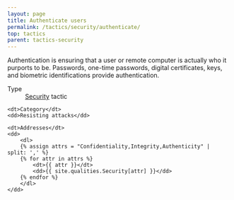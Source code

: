 ```yaml
---
layout: page
title: Authenticate users
permalink: /tactics/security/authenticate/
top: tactics
parent: tactics-security
---
```


Authentication is ensuring that a user or remote computer is actually who it purports to be. Passwords, one-time passwords, digital certificates, keys,
and biometric identifications provide authentication.

<dl>
    <dt>Type</dt>
    <dd><a href="{{ '/quality/security/' | relative_url }}">Security</a> tactic</dd>
    
    <dt>Category</dt>
    <dd>Resisting attacks</dd>
    
    <dt>Addresses</dt>
    <dd>
        <dl>
        {% assign attrs = "Confidentiality,Integrity,Authenticity" | split: ',' %}
        {% for attr in attrs %}
            <dt>{{ attr }}</dt>
            <dd>{{ site.qualities.Security[attr] }}</dd>
        {% endfor %}
        </dl>
    </dd>
</dl>
